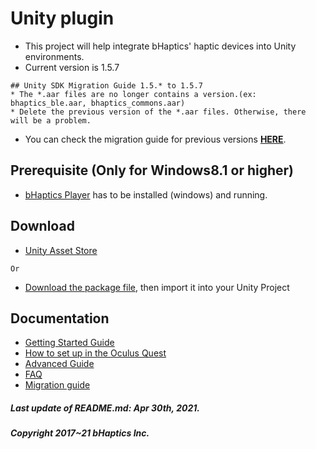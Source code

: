 # Unity plugin
* This project will help integrate bHaptics' haptic devices into Unity environments.
* Current version is 1.5.7
```
## Unity SDK Migration Guide 1.5.* to 1.5.7
* The *.aar files are no longer contains a version.(ex: bhaptics_ble.aar, bhaptics_commons.aar)
* Delete the previous version of the *.aar files. Otherwise, there will be a problem.
```
* You can check the migration guide for previous versions **[HERE](https://github.com/bhaptics/haptic-library/wiki/Unity-Migration-Guide)**.

## Prerequisite (Only for Windows8.1 or higher)
* [bHaptics Player](https://www.bhaptics.com/support/download) has to be installed (windows) and running. 


## Download
* [Unity Asset Store](https://assetstore.unity.com/packages/tools/integration/bhaptics-haptic-plugin-76647)

`Or`

* [Download the package file](https://github.com/bhaptics/haptic-library/releases), then import it into your Unity Project


## Documentation
* [Getting Started Guide](https://github.com/bhaptics/haptic-library/wiki/Unity-Getting-Started)
* [How to set up in the Oculus Quest](https://github.com/bhaptics/haptic-library/wiki/Unity-Oculus-Quest)
* [Advanced Guide](https://github.com/bhaptics/haptic-library/wiki/Unity-Advanced-Guide)
* [FAQ](https://github.com/bhaptics/haptic-library/wiki/FAQ-(Unity))
* [Migration guide](https://github.com/bhaptics/haptic-library/wiki/Unity-Migration-Guide)


##### Last update of README.md: Apr 30th, 2021.

##### Copyright 2017~21 bHaptics Inc.

